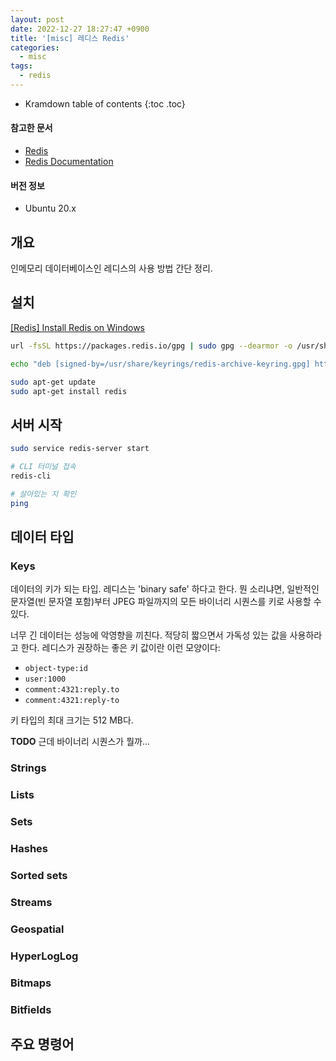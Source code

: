 ```yaml
---
layout: post
date: 2022-12-27 18:27:47 +0900
title: '[misc] 레디스 Redis'
categories:
  - misc
tags:
  - redis
---
```


* Kramdown table of contents
{:toc .toc}

#### 참고한 문서

- [Redis](https://redis.io/)
- [Redis Documentation](https://redis.io/docs/)

#### 버전 정보

- Ubuntu 20.x


## 개요

인메모리 데이터베이스인 레디스의 사용 방법 간단 정리.


## 설치

[\[Redis\] Install Redis on Windows](https://redis.io/docs/getting-started/installation/install-redis-on-windows/)

```bash
url -fsSL https://packages.redis.io/gpg | sudo gpg --dearmor -o /usr/share/keyrings/redis-archive-keyring.gpg

echo "deb [signed-by=/usr/share/keyrings/redis-archive-keyring.gpg] https://packages.redis.io/deb $(lsb_release -cs) main" | sudo tee /etc/apt/sources.list.d/redis.list

sudo apt-get update
sudo apt-get install redis
```


## 서버 시작

```bash
sudo service redis-server start

# CLI 터미널 접속
redis-cli

# 살아있는 지 확인
ping
```


## 데이터 타입

### Keys

데이터의 키가 되는 타입. 레디스는 'binary safe' 하다고 한다. 뭔 소리냐면, 일반적인 문자열(빈 문자열 포함)부터 JPEG 파일까지의 모든 바이너리 시퀀스를 키로 사용할 수 있다. 

너무 긴 데이터는 성능에 악영향을 끼친다. 적당히 짧으면서 가독성 있는 값을 사용하라고 한다. 레디스가 권장하는 좋은 키 값이란 이런 모양이다:

- `object-type:id`
- `user:1000`
- `comment:4321:reply.to`
- `comment:4321:reply-to`

키 타입의 최대 크기는 512 MB다.

**TODO** 근데 바이너리 시퀀스가 뭘까...

### Strings

### Lists

### Sets

### Hashes

### Sorted sets

### Streams

### Geospatial

### HyperLogLog

### Bitmaps

### Bitfields


## 주요 명령어

